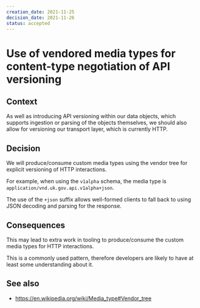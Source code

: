 ```yaml
---
creation_date: 2021-11-25
decision_date: 2021-11-26
status: accepted
---
```

# Use of vendored media types for content-type negotiation of API versioning

## Context

As well as introducing API versioning within our data objects, which supports ingestion or parsing of the objects themselves, we should also allow for versioning our transport layer, which is currently HTTP.

## Decision

We will produce/consume custom media types using the vendor tree for explicit versioning of HTTP interactions.

For example, when using the `v1alpha` schema, the media type is `application/vnd.uk.gov.api.v1alpha+json`.

The use of the `+json` suffix allows well-formed clients to fall back to using JSON decoding and parsing for the response.

## Consequences

This may lead to extra work in tooling to produce/consume the custom media types for HTTP interactions.

This is a commonly used pattern, therefore developers are likely to have at least some understanding about it.

## See also

- https://en.wikipedia.org/wiki/Media_type#Vendor_tree
